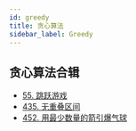 ```yaml
---
id: greedy
title: 贪心算法
sidebar_label: Greedy
---
```


## 贪心算法合辑

- [55. 跳跃游戏](/leetcode/medium/55-can-jump)
- [435. 无重叠区间](/leetcode/medium/435-erase-overlap-intervals)
- [452. 用最少数量的箭引爆气球](/leetcode/medium/452-find-min-arrow-shots)
